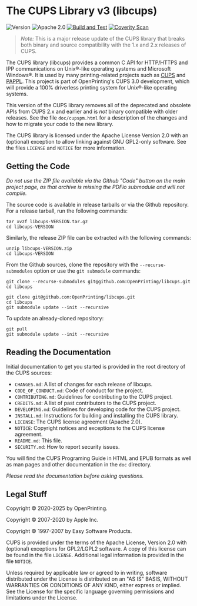 The CUPS Library v3 (libcups)
=============================

![Version](https://img.shields.io/github/v/release/michaelrsweet/libcups?include_prereleases)
![Apache 2.0](https://img.shields.io/github/license/michaelrsweet/libcups)
[![Build and Test](https://github.com/michaelrsweet/libcups/workflows/Build%20and%20Test/badge.svg)](https://github.com/michaelrsweet/libcups/actions/workflows/build.yml)
[![Coverity Scan](https://img.shields.io/coverity/scan/24180)](https://scan.coverity.com/projects/michaelrsweet-libcups)

> *Note:* This is a major release update of the CUPS library that breaks both
> binary and source compatibility with the 1.x and 2.x releases of CUPS.

The CUPS library (libcups) provides a common C API for HTTP/HTTPS and IPP
communications on Unix®-like operating systems and Microsoft Windows®.  It is
used by many printing-related projects such as [CUPS][CUPS] and [PAPPL][PAPPL].
This project is part of OpenPrinting's CUPS 3.0 development, which will provide
a 100% driverless printing system for Unix®-like operating systems.

This version of the CUPS library removes all of the deprecated and obsolete APIs
from CUPS 2.x and earlier and is *not* binary compatible with older releases.
See the file `doc/cupspm.html` for a description of the changes and how to
migrate your code to the new library.

The CUPS library is licensed under the Apache License Version 2.0 with an
(optional) exception to allow linking against GNU GPL2-only software.  See the
files `LICENSE` and `NOTICE` for more information.


Getting the Code
----------------

*Do not use the ZIP file available via the Github "Code" button on the main*
*project page, as that archive is missing the PDFio submodule and will not*
*compile.*

The source code is available in release tarballs or via the Github repository.
For a release tarball, run the following commands:

    tar xvzf libcups-VERSION.tar.gz
    cd libcups-VERSION

Similarly, the release ZIP file can be extracted with the following commands:

    unzip libcups-VERSION.zip
    cd libcups-VERSION

From the Github sources, clone the repository with the `--recurse-submodules`
option *or* use the `git submodule` commands:

    git clone --recurse-submodules git@github.com:OpenPrinting/libcups.git
    cd libcups

    git clone git@github.com:OpenPrinting/libcups.git
    cd libcups
    git submodule update --init --recursive

To update an already-cloned repository:

    git pull
    git submodule update --init --recursive


Reading the Documentation
-------------------------

Initial documentation to get you started is provided in the root directory of
the CUPS sources:

- `CHANGES.md`: A list of changes for each release of libcups.
- `CODE_OF_CONDUCT.md`: Code of conduct for the project.
- `CONTRIBUTING.md`: Guidelines for contributing to the CUPS project.
- `CREDITS.md`: A list of past contributors to the CUPS project.
- `DEVELOPING.md`: Guidelines for developing code for the CUPS project.
- `INSTALL.md`: Instructions for building and installing the CUPS library.
- `LICENSE`: The CUPS license agreement (Apache 2.0).
- `NOTICE`: Copyright notices and exceptions to the CUPS license agreement.
- `README.md`: This file.
- `SECURITY.md`: How to report security issues.

You will find the CUPS Programing Guide in HTML and EPUB formats as well as man
pages and other documentation in the `doc` directory.

*Please read the documentation before asking questions.*


Legal Stuff
-----------

Copyright © 2020-2025 by OpenPrinting.

Copyright © 2007-2020 by Apple Inc.

Copyright © 1997-2007 by Easy Software Products.

CUPS is provided under the terms of the Apache License, Version 2.0 with
(optional) exceptions for GPL2/LGPL2 software.  A copy of this license can be
found in the file `LICENSE`.  Additional legal information is provided in the
file `NOTICE`.

Unless required by applicable law or agreed to in writing, software distributed
under the License is distributed on an "AS IS" BASIS, WITHOUT WARRANTIES OR
CONDITIONS OF ANY KIND, either express or implied.  See the License for the
specific language governing permissions and limitations under the License.


[CUPS]: https://openprinting.github.io/cups
[PAPPL]: https://www.msweet.org/pappl
